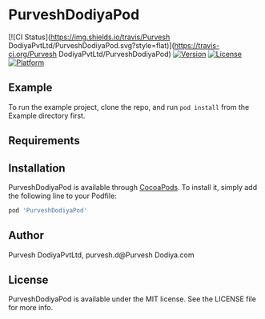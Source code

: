 # PurveshDodiyaPod

[![CI Status](https://img.shields.io/travis/Purvesh DodiyaPvtLtd/PurveshDodiyaPod.svg?style=flat)](https://travis-ci.org/Purvesh DodiyaPvtLtd/PurveshDodiyaPod)
[![Version](https://img.shields.io/cocoapods/v/PurveshDodiyaPod.svg?style=flat)](https://cocoapods.org/pods/PurveshDodiyaPod)
[![License](https://img.shields.io/cocoapods/l/PurveshDodiyaPod.svg?style=flat)](https://cocoapods.org/pods/PurveshDodiyaPod)
[![Platform](https://img.shields.io/cocoapods/p/PurveshDodiyaPod.svg?style=flat)](https://cocoapods.org/pods/PurveshDodiyaPod)

## Example

To run the example project, clone the repo, and run `pod install` from the Example directory first.

## Requirements

## Installation

PurveshDodiyaPod is available through [CocoaPods](https://cocoapods.org). To install
it, simply add the following line to your Podfile:

```ruby
pod 'PurveshDodiyaPod'
```

## Author

Purvesh DodiyaPvtLtd, purvesh.d@Purvesh Dodiya.com

## License

PurveshDodiyaPod is available under the MIT license. See the LICENSE file for more info.
